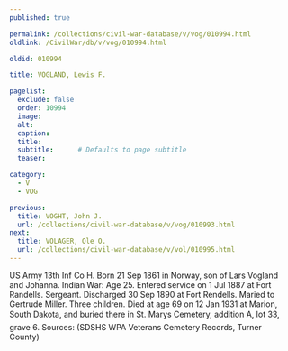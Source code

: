 ```yaml
---
published: true

permalink: /collections/civil-war-database/v/vog/010994.html
oldlink: /CivilWar/db/v/vog/010994.html

oldid: 010994

title: VOGLAND, Lewis F.

pagelist:
  exclude: false
  order: 10994
  image: 
  alt:
  caption:
  title:
  subtitle:      # Defaults to page subtitle
  teaser:

category: 
  - V 
  - VOG

previous:
  title: VOGHT, John J.
  url: /collections/civil-war-database/v/vog/010993.html  
next:
  title: VOLAGER, Ole O.
  url: /collections/civil-war-database/v/vol/010995.html   
---
```

US Army 13th Inf Co H. Born 21 Sep 1861 in Norway, son of Lars Vogland and Johanna. Indian War: Age 25. Entered service on 1 Jul 1887 at Fort Randells. Sergeant. Discharged 30 Sep 1890 at Fort Rendells. Maried to Gertrude Miller. Three children. Died at age 69 on 12 Jan 1931 at Marion, South Dakota, and buried there in St. Mary&#146;s Cemetery, addition A, lot 33, grave 6. Sources: (SDSHS WPA Veterans Cemetery Records, Turner County)